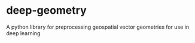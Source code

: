 # deep-geometry
A python library for preprocessing geospatial vector geometries for use in deep learning
